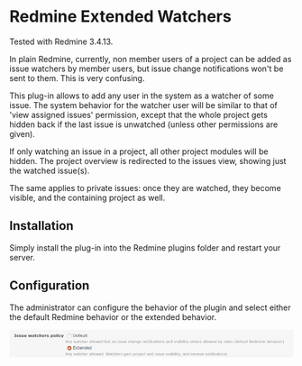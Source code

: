 # Redmine Extended Watchers

Tested with Redmine 3.4.13.

In plain Redmine, currently, non member users of a project can be added as issue watchers by member users, but issue change notifications won't be sent to them. This is very confusing.

This plug-in allows to add any user in the system as a watcher of some issue. 
The system behavior for the watcher user will be similar to that of 'view assigned issues' permission, except that the whole project gets hidden back if the last issue is unwatched (unless other permissions are given).

If only watching an issue in a project, all other project modules will be hidden. The project overview is redirected to the issues view, showing just the watched issue(s).

The same applies to private issues: once they are watched, they become visible, and the containing project as well.

## Installation

Simply install the plug-in into the Redmine plugins folder and restart your server.

## Configuration

The administrator can configure the behavior of the plugin and select either the default Redmine behavior or the extended behavior.

![plugin configuration](screenshots/plugin_config.png) 